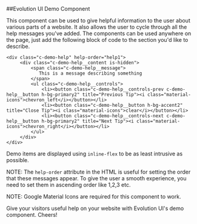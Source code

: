 ##Evolution UI Demo Component

This component can be used to give helpful information to the 
user about various parts of a website. It also allows the user to cycle through all the help messages you've added. The components can be used anywhere
on the page, just add the following block of code to the section you'd like to describe.

    <div class="c-demo-help" help-order="help1">
         <div class="c-demo-help__content is-hidden">
             <span class="c-demo-help__message">
                This is a message describing something
             </span>
             <ul class="c-demo-help__controls">
                 <li><button class="c-demo-help__controls-prev c-demo-help__button h-bg-primary2" title="Previous Tip"><i class="material-icons">chevron_left</i></button></li>
                 <li><button class="c-demo-help__button h-bg-accent2" title="Close Tip"><i class="material-icons">clear</i></button></li>
                 <li><button class="c-demo-help__controls-next c-demo-help__button h-bg-primary2" title="Next Tip"><i class="material-icons">chevron_right</i></button></li>
             </ul>
         </div>
    </div>
    
Demo items are displayed using `inline-flex` to be as least intrusive as possible. 

NOTE: The `help-order` attribute in the HTML is useful for setting the order that these
messages appear. To give the user a smooth experience, you need to set them in ascending order like 1,2,3 etc.
 
NOTE: Google Material Icons are required for this component to work.

Give your visitors useful help on your website with Evolution UI's demo component. Cheers!
